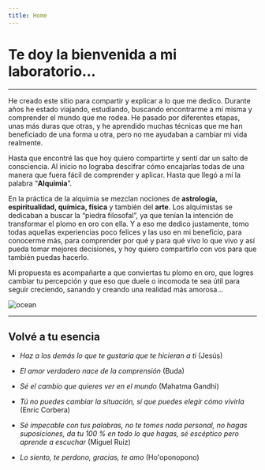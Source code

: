 ```yaml
---
title: Home
---
```


# Te doy la bienvenida a mi laboratorio...

---

He creado este sitio para compartir y explicar a lo que me dedico. Durante años he estado viajando, estudiando, buscando encontrarme a mí misma y comprender el mundo que me rodea. He pasado por diferentes etapas, unas más duras que otras, y he aprendido muchas técnicas que me han beneficiado de una forma u otra, pero no me ayudaban a cambiar mi vida realmente.

Hasta que encontré las que hoy quiero compartirte y sentí dar un salto de consciencia. Al inicio no lograba descifrar cómo encajarlas todas de una manera que fuera fácil de comprender y aplicar. Hasta que llegó a mí la palabra “**Alquimia**”.

En la práctica de la alquimia se mezclan nociones de **astrología, espiritualidad, química, física** y también del **arte**. Los alquimistas se dedicaban a buscar la “piedra filosofal”, ya que tenían la intención de transformar el plomo en oro con ella. Y a eso me dedico justamente, tomo todas aquellas experiencias poco felices y las uso en mi beneficio, para conocerme más, para comprender por qué y para qué vivo lo que vivo y así pueda tomar mejores decisiones, y hoy quiero compartirlo con vos para que también puedas hacerlo.

Mi propuesta es acompañarte a que conviertas tu plomo en oro, que logres cambiar tu percepción y que eso que duele o incomoda te sea útil para seguir creciendo, sanando y creando una realidad más amorosa…

<Image alt="ocean" src="/static/images/Home/amei.jpg" width={450} height={450} />

---

## Volvé a tu esencia

- _Haz a los demás lo que te gustaría que te hicieran a ti_ (Jesús)

- _El amor verdadero nace de la comprensión_ (Buda)

- _Sé el cambio que quieres ver en el mundo_ (Mahatma Gandhi)

- _Tú no puedes cambiar la situación, sí que puedes elegir cómo vivirla_ (Enric Corbera)

- _Sé impecable con tus palabras, no te tomes nada personal, no hagas suposiciones, da tu 100 % en todo lo que hagas, sé escéptico pero aprende a escuchar_ (Miguel Ruiz)

- _Lo siento, te perdono, gracias, te amo_ (Ho'oponopono)
